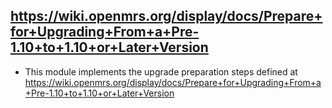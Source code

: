 ## https://wiki.openmrs.org/display/docs/Prepare+for+Upgrading+From+a+Pre-1.10+to+1.10+or+Later+Version

* This module implements the upgrade preparation steps defined at https://wiki.openmrs.org/display/docs/Prepare+for+Upgrading+From+a+Pre-1.10+to+1.10+or+Later+Version
